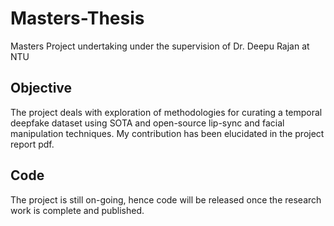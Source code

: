 # Masters-Thesis
Masters Project undertaking under the supervision of Dr. Deepu Rajan at NTU

## Objective

The project deals with exploration of methodologies for curating a temporal deepfake dataset using SOTA and open-source lip-sync and facial manipulation techniques. My contribution has been elucidated in the project report pdf. 


## Code

The project is still on-going, hence code will be released once the research work is complete and published. 
